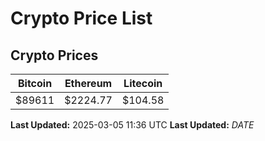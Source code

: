 # Crypto Price List

## Crypto Prices
| Bitcoin | Ethereum | Litecoin |
| ------- | -------- | -------- |
| $89611 | $2224.77 | $104.58 |
**Last Updated:** 2025-03-05 11:36 UTC
**Last Updated:** $DATE$

